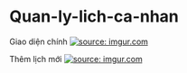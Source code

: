 # Quan-ly-lich-ca-nhan

Giao diện chính
<a href="https://imgur.com/Czbk4wA"><img src="https://i.imgur.com/Czbk4wA.png" title="source: imgur.com" /></a>

Thêm lịch mới
<a href="https://imgur.com/RtBScN9"><img src="https://i.imgur.com/RtBScN9.png" title="source: imgur.com" /></a>
